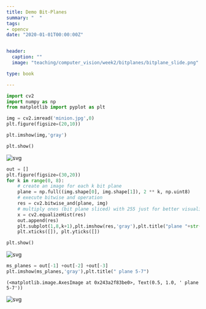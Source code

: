 ```yaml
---
title: Demo Bit-Planes 
summary: "  "
tags:
- opencv
date: "2020-01-01T00:00:00Z"


header:
  caption: ""
  image: "teaching/computer_vision/week2/bitplanes/bitplane_slide.png"

type: book

---
```





```python
import cv2
import numpy as np
from matplotlib import pyplot as plt
```


```python
img = cv2.imread('minion.jpg',0)
plt.figure(figsize=(20,10))

plt.imshow(img,'gray')

plt.show()
```


![svg](/img/teaching/computer_vision/week2/bitplanes/output_2_0.svg)



```python
out = []
plt.figure(figsize=(30,20))
for k in range(0, 8):
    # create an image for each k bit plane
    plane = np.full((img.shape[0], img.shape[1]), 2 ** k, np.uint8)
    # execute bitwise and operation
    res = cv2.bitwise_and(plane, img)
    # multiply ones (bit plane sliced) with 255 just for better visualization
    x = cv2.equalizeHist(res)
    out.append(res)
    plt.subplot(1,8,k+1),plt.imshow(res,'gray'),plt.title("plane "+str(k))
    plt.xticks([]), plt.yticks([])

plt.show()
```


![svg](/img/teaching/computer_vision/week2/bitplanes/output_3_0.svg)



```python
ms_planes = out[-1] +out[-2] +out[-3]
plt.imshow(ms_planes,'gray'),plt.title(" plane 5-7")
```




    (<matplotlib.image.AxesImage at 0x243a2f83be0>, Text(0.5, 1.0, ' plane 5-7'))




![svg](/img/teaching/computer_vision/week2/bitplanes/output_4_1.svg)



```python

```
